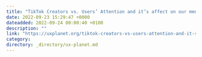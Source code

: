 ```yaml
---
title: "TikTok Creators vs. Users’ Attention and it’s affect on our mental health"
date: 2022-09-23 15:29:47 +0000
dateadded: 2022-09-24 00:00:40 +0100
description: ""
link: "https://uxplanet.org/tiktok-creators-vs-users-attention-and-it-s-affect-on-our-mental-health-f2bbb82321b3?source=rss----819cc2aaeee0---4"
category:
directory: _directory/ux-planet.md
---
```

